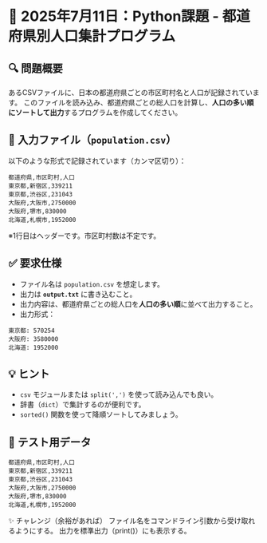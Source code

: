 # 📘 2025年7月11日：Python課題 - 都道府県別人口集計プログラム

## 🔍 問題概要

あるCSVファイルに、日本の都道府県ごとの市区町村名と人口が記録されています。
このファイルを読み込み、都道府県ごとの総人口を計算し、**人口の多い順にソートして出力**するプログラムを作成してください。

## 📁 入力ファイル（`population.csv`）

以下のような形式で記録されています（カンマ区切り）：
```
都道府県,市区町村,人口
東京都,新宿区,339211
東京都,渋谷区,231043
大阪府,大阪市,2750000
大阪府,堺市,830000
北海道,札幌市,1952000
```

※1行目はヘッダーです。市区町村数は不定です。

## ✅ 要求仕様

- ファイル名は `population.csv` を想定します。
- 出力は **`output.txt`** に書き込むこと。
- 出力内容は、都道府県ごとの総人口を**人口の多い順**に並べて出力すること。
- 出力形式：
```
東京都: 570254
大阪府: 3580000
北海道: 1952000
```

## 💡 ヒント

- `csv` モジュールまたは `split(',')` を使って読み込んでも良い。
- 辞書（`dict`）で集計するのが便利です。
- `sorted()` 関数を使って降順ソートしてみましょう。

## 🧪 テスト用データ

```csv
都道府県,市区町村,人口
東京都,新宿区,339211
東京都,渋谷区,231043
大阪府,大阪市,2750000
大阪府,堺市,830000
北海道,札幌市,1952000
```
✨ チャレンジ（余裕があれば）
ファイル名をコマンドライン引数から受け取れるようにする。
出力を標準出力（print()）にも表示する。
